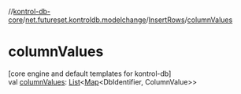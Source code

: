 //[kontrol-db-core](../../../index.md)/[net.futureset.kontroldb.modelchange](../index.md)/[InsertRows](index.md)/[columnValues](column-values.md)

# columnValues

[core engine and default templates for kontrol-db]\
val [columnValues](column-values.md): [List](https://kotlinlang.org/api/latest/jvm/stdlib/kotlin.collections/-list/index.html)&lt;[Map](https://kotlinlang.org/api/latest/jvm/stdlib/kotlin.collections/-map/index.html)&lt;DbIdentifier, ColumnValue&gt;&gt;
